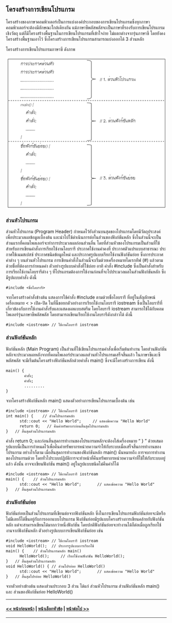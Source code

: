 ## โครงสร้างการเขียนโปรแกรม
โครงสร้างของภาษาคอมพิวเตอร์เป็นการแบ่งองค์ประกอบของการเขียนโปรแกรมซึ่งทุกภาษาคอมพิวเตอร์จะต้องมีลักษณะใกล้เคียงกัน แม้ภาษาซีพลัสพลัสจะเป็นภาษาที่รองรับการเขียนโปรแกรมเชิงวัตถุ แต่ก็มีโครงสร้างพื้นฐานในการเขียนโปรแกรมที่เข้าใจง่าย ไม่แตกต่างจากรุ่นภาษาซี โดยยังคงโครงสร้างพื้นฐานเอาไว้ ซึ่งโครงสร้างการเขียนโปรแกรมสามารถแบ่งออกได้ 3 ส่วนหลัก

โครงสร้างการเขียนโปรแกรมภาษาซี ดังภาพ

<img src=img/0301.png>

### ส่วนหัวโปรแกรม
ส่วนหัวโปรแกรม (Program Header) กำหนดไว้ยังส่วนบนสุดของโปรแกรมโดยมีวัตถุประสงค์เพื่อประมวลผลข้อมูลเบื้องต้น และนำไปใช้ดำเนินการต่อในส่วนของฟังก์ชันหลัก ซึ่งในส่วนนี้จะเป็นส่วนแรกที่คอมไพลเลอร์จะทำการประมวลผลก่อนส่วนอื่น โดยที่ส่วนหัวของโปรแกรมเป็นส่วนที่ใช้สำหรับการเขียนคำสั่งการเรียกใช้งานไลบรารี ประกาศใช้งานค่าคงที่ ประกาศตัวแปรแบบสาธารณะ ประกาศใช้เนมสเปสซ์ ประกาศชนิดข้อมูลใหม่ และประกาศรูปแบบเรียกใช้งานฟังก์ชันย่อย ซึ่งการประกาศค่าต่าง ๆ บนส่วนหัวโปรแกรม การเขียนคำสั่งในส่วนนี้จะเริ่มด้วยเครื่องหมายไดเรกทีฟ (#) แล้วตามด้วยชื่อที่ต้องการกำหนดค่า ตัวอย่างรูปแบบคำสั่งที่ใช้บ่อย อาทิ คำสั่ง #include ซึ่งเป็นคำสั่งสำหรับการเรียกใช้งานไลบรารีต่าง ๆ ที่โปรแกรมต้องการใช้งานก่อนที่จะไปประมวลผลในส่วนฟังก์ชันหลัก ซึ่งมีรูปแบบคำสั่ง ดังนี้

```
#include <ชื่อไลบรารี>
```

จากโครงสร้างคำสั่งข้างต้น แสดงการใช้คำสั่ง #include ตามด้วยชื่อไลบรารี ที่อยู่ในสัญลักษณ์เครื่องหมาย < > เปิด-ปิด 	ในที่นี้ขอยกตัวอย่างการเรียกใช้งานไลบรารี iostream ซึ่งเป็นไลบรารีที่เกี่ยวข้องกับการใช้งานคำสั่งรับและแสดงผลแบบสตรีม โดยไลบรารี iostream สามารถใช้ได้กับคอมไพเลอร์รุ่นภาษาซีพลัสพลัส โดยสามารถเขียนเรียกใช้งานไลบรารีดังกล่าวได้ ดังนี้

```
#include <iostream>	// ใช้งานไลบรารี iostream
```

### ส่วนฟังก์ชันหลัก
ฟังก์ชันหลัก (Main Program) เป็นส่วนที่ใช้เขียนโปรแกรมคำสั่งเพื่อเริ่มต้นทำงาน โดยส่วนฟังก์ชันหลักจะประมวลผลหลังจากที่คอมไพเลอร์ประมวลผลส่วนหัวโปรแกรมเสร็จสิ้นแล้ว ในภาษาซีและซีพลัสพลัส จะมีเริ่มต้นโครงสร้างฟังก์ชันหลักด้วยคำสั่ง main() ซึ่งจะมีโครงสร้างการเขียน ดังนี้

```
main() {
        คำสั่ง;
        คำสั่ง;
        .........
}
```

จากโครงสร้างฟังก์ชันหลัก main() แสดงตัวอย่างการเขียนโปรแกรมเบื้องต้น เช่น

```
#include <iostream>	// ใช้งานไลบรารี iostream
int main() {	// ส่วนโปรแกรมหลัก
      std::cout << "Hello World";	  // แสดงข้อความ "Hello World"
      return 0;	  // คืนค่าทรัพยากรก่อนสิ้นสุดโปรแกรมหลัก
}	// สิ้นสุดส่วนโปรแกรมหลัก
```

คำสั่ง return 0; และก่อนสิ้นสุดการทำงานของโปรแกรมหลักจะต้องใส่เครื่องหมาย “ } ” ด้วยเสมอ รูปแบบนี้เป็นการกำหนดไว้เพื่อคืนค่าทรัพยากรหน่วยความจำให้กับระบบเมื่อเสร็จสิ้นการทำงานของโปรแกรม อย่างไรก็ตาม เมื่อสิ้นสุดการทำงานของฟังก์ชันหลัก main() นั่นหมายถึง การจบการทำงานของโปรแกรมด้วย โดยทั่วไประบบปฏิบัติการจะทำหน้าที่คืนทรัพยากรหน่วยความจำที่ใช้ให้กับระบบอยู่แล้ว ดังนั้น อาจจะเขียนฟังก์ชัน main() อยู่ในรูปแบบชนิดไม่คืนค่าก็ได้ 

```
#include <iostream>	// ใช้งานไลบรารี iostream
main() {	// ส่วนโปรแกรมหลัก
      std::cout << "Hello World";	    // แสดงข้อความ "Hello World"
}	// สิ้นสุดส่วนโปรแกรมหลัก
```

### ส่วนฟังก์ชันย่อย
ฟังก์ชันย่อยเป็นส่วนโปรแกรมที่เขียนต่อจากฟังก์ชันหลัก ซึ่งในการเขียนโปรแกรมฟังก์ชันย่อยจะมีหรือไม่มีเลยก็ได้ขึ้นอยู่กับการออกแบบโปรแกรม ฟังก์ชันย่อยมีรูปแบบโครงสร้างการเขียนคล้ายกับฟังก์ชันหลัก แต่จะสามารถเขียนได้มากกว่าหนึ่งฟังก์ชัน โดยปกติฟังก์ชันย่อยจะทำงานได้ก็ต่อเมื่อถูกเรียกใช้งานจากฟังก์ชันหลัก ตัวอย่างรูปแบบการเขียนฟังก์ชันย่อย เช่น

```
#include <iostream>	// ใช้งานไลบรารี iostream
void HelloWorld();	// ประการรูปแบบการเรียกใช้
main() {	// ส่วนโปรแกรมหลัก main()
      HelloWorld();	    // เรียกใช้งานฟังก์ชัน HelloWorld();
}	// สิ้นสุดส่วนโปรแกรมหลัก
void HelloWorld() {	// ส่วนโปรย่อย HelloWorld()
      std::cout << "Hello World";	    // แสดงข้อความ "Hello World"
}	// สิ้นสุดโปรย่อย HelloWorld()
```

จากตัวอย่างข้างต้น แสดงส่วนประกอบ 3 ส่วน ได้แก่ ส่วนหัวโปรแกรม ส่วนฟังก์ชันหลัก main() และ ส่วนของฟังก์ชันย่อย HelloWorld() 

---
#### [<< หน้าก่อนหน้า](0301.md) | [หน้าเลือกหัวข้อ](README.md) | [หน้าต่อไป >>](0303.md)
---

